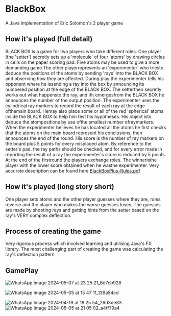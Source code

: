 # BlackBox
A Java implementation of Eric Solomon's 2 player game
## How it's played (full detail)
BLACK BOX is a game for two players who take different roles. One player
(the 'setter') secretly sets up a 'molecule' of four 'atoms' by drawing circles in
cells on the paper scoring pad. Five atoms may be used to give a more demanding game.The other playerrepresents an 'experimenter' who triesto deduce the
positions of the atoms by sending 'rays' into the BLACK BOX and observing
how they are affected.
During play the experimenter tells his opponent where he issending a ray into
the box by announcing its numbered position at the edge of the BLACK BOX.
The setterthen secretly works out what happensto the ray, and ifit emergesfrom
the BLACK BOX he announces the number of the output position. The experimenter uses the cylindrical ray markers to record the result of each ray at the
edge ofthemain board. Hemay also place some or all of the red 'spherical' atoms
inside the BLACK BOX to help him test his hypotheses. His object isto deduce
the atompositions by use ofthe smallest number ofraymarkers. When the experimenter believes he has located all the atoms he first checks
that the atoms on the main board represent his conclusions, then announces the
end of the round. His score is the number of ray markers on the board plus 5
points for every misplaced atom. By reference to the setter's pad. the ray paths
should be checked, and for every error made in reporting the result of a ray the
experimenter's score is reduced by 5 points. At the end of the firstround the players exchange roles. The winneristhe player with the lower score obtained when he wasthe experimenter. Very accurate description can be found here [BlackBoxPlus-Rules.pdf](https://github.com/user-attachments/files/16716800/BlackBoxPlus-Rules.pdf)
## How it's played (long story short)
One player sets atoms and the other player guesses where they are, roles reverse and the player who makes the worse guesses loses. The guesses are made by shooting rays and getting hints from the setter based on the ray's VERY complex deflection. 
## Process of creating the game
Very rigorous process which involved learning and utilising Java's FX library. The most challenging part of creating the game was calculating the ray's deflection pattern
## GamePlay
![WhatsApp Image 2024-05-07 at 23 25 21_6d7cb928](https://github.com/user-attachments/assets/cb218430-b760-4c32-ab5b-b5f9616320a0)

![WhatsApp Image 2024-05-05 at 15 47 11_139a54cd](https://github.com/user-attachments/assets/322da3a2-099a-4827-85dd-b029f894664c)

![WhatsApp Image 2024-04-19 at 18 25 54_26d3de83](https://github.com/user-attachments/assets/c49c856d-af42-483a-84fe-c3efe0960e08)
![WhatsApp Image 2024-05-05 at 21 05 02_a4ff79a4](https://github.com/user-attachments/assets/40fb7144-6ddb-4f6d-8eea-30142d2f7c87)
